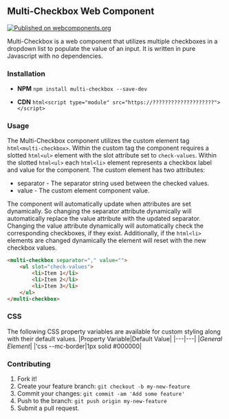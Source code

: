 ## Multi-Checkbox Web Component
[![Published on webcomponents.org](https://img.shields.io/badge/webcomponents.org-published-blue.svg)](https://www.webcomponents.org/element/owner/my-element)

Multi-Checkbox is a web component that utilizes multiple checkboxes in a dropdown list to populate the value of an input. It is written in pure Javascript with no dependencies.

### Installation
* **NPM**
    `npm install multi-checkbox --save-dev`

* **CDN**
    ```html<script type="module" src="https://????????????????????"></script>```

### Usage
The Multi-Checkbox component utilizes the custom element tag `html<multi-checkbox>`. Within the custom tag the component requires a slotted `html<ul>` element with the slot attribute set to `check-values`. Within the slotted `html<ul>` each `html<li>` element represents a checkbox label and value for the component. The custom element has two attributes:

* separator - The separator string used between the checked values.
* value - The custom element component value.

The component will automatically update when attributes are set dynamically. So changing the separator attribute dynamically will automatically replace the value attribute with the updated separator. Changing the value attribute dynamically will automatically check the corresponding checkboxes, if they exist. Additionally, if the `html<li>` elements are changed dynamically the element will reset with the new checkbox values.

```html
<multi-checkbox separator="," value="">
    <ul slot="check-values">
        <li>Item 1</li>
        <li>Item 2</li>
        <li>Item 3</li>
    </ul>
</multi-checkbox>
```

### CSS
The following CSS property variables are available for custom styling along with their default values.
|Property Variable|Default Value|
|---|---|
|*General Element*|
|'css --mc-border|1px solid #000000|


### Contributing
1. Fork it!
2. Create your feature branch: `git checkout -b my-new-feature`
3. Commit your changes: `git commit -am 'Add some feature'`
4. Push to the branch: `git push origin my-new-feature`
5. Submit a pull request.

